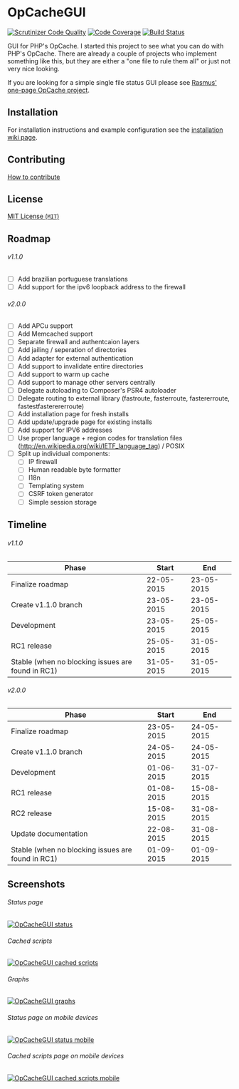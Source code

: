 OpCacheGUI
==========

[![Scrutinizer Code Quality](https://scrutinizer-ci.com/g/PeeHaa/OpCacheGUI/badges/quality-score.png?b=master)](https://scrutinizer-ci.com/g/PeeHaa/OpCacheGUI/?branch=master) [![Code Coverage](https://scrutinizer-ci.com/g/PeeHaa/OpCacheGUI/badges/coverage.png?b=master)](https://scrutinizer-ci.com/g/PeeHaa/OpCacheGUI/?branch=master) [![Build Status](https://scrutinizer-ci.com/g/PeeHaa/OpCacheGUI/badges/build.png?b=master)](https://scrutinizer-ci.com/g/PeeHaa/OpCacheGUI/build-status/master)

GUI for PHP's OpCache. I started this project to see what you can do with PHP's OpCache. There are already a couple of projects who implement something like this, but they are either a "one file to rule them all" or just not very nice looking.

If you are looking for a simple single file status GUI please see [Rasmus' one-page OpCache project][rasmus].

Installation
-

For installation instructions and example configuration see the [installation wiki page](https://github.com/PeeHaa/OpCacheGUI/wiki/Installation).

Contributing
-

[How to contribute](https://github.com/PeeHaa/OpCacheGUI/wiki/Contributing)

License
-

[MIT License (`MIT`)][MIT]

Roadmap
-

###### v1.1.0

- [ ] Add brazilian portuguese translations
- [ ] Add support for the ipv6 loopback address to the firewall

###### v2.0.0

- [ ] Add APCu support
- [ ] Add Memcached support
- [ ] Separate firewall and authentcaion layers
- [ ] Add jailing / seperation of directories
- [ ] Add adapter for external authentication
- [ ] Add support to invalidate entire directories
- [ ] Add support to warm up cache
- [ ] Add support to manage other servers centrally
- [ ] Delegate autoloading to Composer's PSR4 autoloader
- [ ] Delegate routing to external library (fastroute, fasterroute, fastererroute, fastestfasterererroute)
- [ ] Add installation page for fresh installs
- [ ] Add update/upgrade page for existing installs
- [ ] Add support for IPV6 addresses
- [ ] Use proper language + region codes for translation files (http://en.wikipedia.org/wiki/IETF_language_tag) / POSIX
- [ ] Split up individual components:
  - [ ] IP firewall
  - [ ] Human readable byte formatter
  - [ ] I18n
  - [ ] Templating system
  - [ ] CSRF token generator
  - [ ] Simple session storage

Timeline
-

###### v1.1.0

| Phase                                              | Start      | End        |
| -------------------------------------------------- | ---------- | ---------- |
| Finalize roadmap                                   | 22-05-2015 | 23-05-2015 |
| Create v1.1.0 branch                               | 23-05-2015 | 23-05-2015 |     
| Development                                        | 23-05-2015 | 25-05-2015 |
| RC1 release                                        | 25-05-2015 | 31-05-2015 |
| Stable  (when no blocking issues are found in RC1) | 31-05-2015 | 31-05-2015 |

###### v2.0.0

| Phase                                              | Start      | End        |
| -------------------------------------------------- | ---------- | ---------- |
| Finalize roadmap                                   | 23-05-2015 | 24-05-2015 |
| Create v1.1.0 branch                               | 24-05-2015 | 24-05-2015 |     
| Development                                        | 01-06-2015 | 31-07-2015 |
| RC1 release                                        | 01-08-2015 | 15-08-2015 |
| RC2 release                                        | 15-08-2015 | 31-08-2015 |
| Update documentation                               | 22-08-2015 | 31-08-2015 |
| Stable  (when no blocking issues are found in RC1) | 01-09-2015 | 01-09-2015 |

Screenshots
-

###### Status page

[![OpCacheGUI status][1]][1]

###### Cached scripts

[![OpCacheGUI cached scripts][2]][2]

###### Graphs

[![OpCacheGUI graphs][3]][3]

###### Status page on mobile devices

[![OpCacheGUI status mobile][4]][4]

###### Cached scripts page on mobile devices

[![OpCacheGUI cached scripts mobile][5]][5]

[rasmus]: https://github.com/rlerdorf/opcache-status
[releases]: https://github.com/PeeHaa/OpCacheGUI/releases
[issues]: https://github.com/PeeHaa/OpCacheGUI/issues
[MIT]: http://spdx.org/licenses/MIT

[1]: http://i.imgur.com/Py4YtsC.png
[2]: http://i.imgur.com/buzbl8V.png
[3]: http://i.imgur.com/mEhfhDA.png
[4]: http://i.imgur.com/Mi3JegX.png
[5]: http://i.imgur.com/4tMSEWD.png
